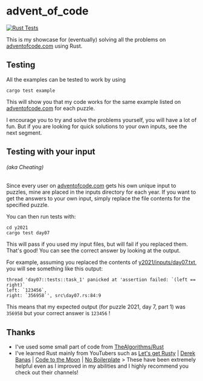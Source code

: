 # advent_of_code

[![Rust Tests](https://github.com/ofersadan85/advent_of_code/actions/workflows/rust.yml/badge.svg)](https://github.com/ofersadan85/advent_of_code/actions/workflows/rust.yml)

This is my showcase for (eventually) solving all the problems on [adventofcode.com](https://adventofcode.com) using Rust.

## Testing

All the examples can be tested to work by using

    cargo test example

This will show you that my code works for the same example listed on [adventofcode.com](https://adventofcode.com) for each puzzle.

I encourage you to try and solve the problems yourself, you will have a lot of fun. But if you are looking for quick solutions to your own inputs, see the next segment.

## Testing with your input

###### (aka Cheating)

Since every user on [adventofcode.com](https://adventofcode.com) gets his own unique input to puzzles, mine are placed in the inputs directory for each year. If you want to get the answers to your own input, simply replace the file contents for the specified puzzle.

You can then run tests with:

    cd y2021
    cargo test day07

This will pass if you used my input files, but will fail if you replaced them. That's good! You can see the correct answer by looking at the output.

For example, assuming you replaced the contents of [y2021/inputs/day07.txt](y2021/inputs/day07.txt), you will see something like this output:

    thread 'day07::tests::task_1' panicked at 'assertion failed: `(left == right)`
    left: `123456`,
    right: `356958`', src\day07.rs:84:9

This means that my expected output (for puzzle 2021, day 7, part 1) was `356958` but your correct answer is `123456` !

## Thanks

- I've used some small part of code from [TheAlgorithms/Rust](https://github.com/TheAlgorithms/Rust)
- I've learned Rust mainly from YouTubers such as [Let's get Rusty](https://www.youtube.com/@letsgetrusty) | [Derek Banas](https://www.youtube.com/@derekbanas) | [Code to the Moon](https://www.youtube.com/@codetothemoon) | [No Boilerplate](https://www.youtube.com/@NoBoilerplate) > These have been extremely helpful even as I improved in my abilities and I highly recommend you check out their channels!
